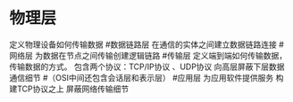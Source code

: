 # 物理层
定义物理设备如何传输数据
#数据链路层
在通信的实体之间建立数据链路连接
#网络层
为数据在节点之间传输创建逻辑链路
#传输层
定义端到端如何传输数据，传输数据的方式。
包含两个协议：TCP/IP协议 、UDP协议
向高层屏蔽下层数据通信细节
#（OSI中间还包含会话层和表示层）
#应用层
为应用软件提供服务
构建TCP协议之上
屏蔽网络传输细节